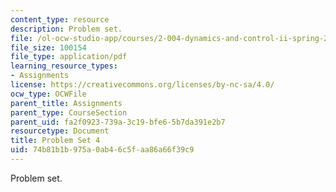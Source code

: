 ```yaml
---
content_type: resource
description: Problem set.
file: /ol-ocw-studio-app/courses/2-004-dynamics-and-control-ii-spring-2008/74b81b1b975a0ab46c5faa86a66f39c9_ps4.pdf
file_size: 100154
file_type: application/pdf
learning_resource_types:
- Assignments
license: https://creativecommons.org/licenses/by-nc-sa/4.0/
ocw_type: OCWFile
parent_title: Assignments
parent_type: CourseSection
parent_uid: fa2f0923-739a-3c19-bfe6-5b7da391e2b7
resourcetype: Document
title: Problem Set 4
uid: 74b81b1b-975a-0ab4-6c5f-aa86a66f39c9
---
```

Problem set.